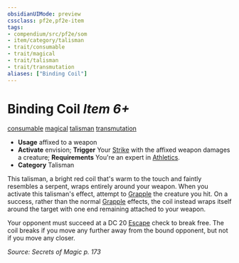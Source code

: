 ```yaml
---
obsidianUIMode: preview
cssclass: pf2e,pf2e-item
tags:
- compendium/src/pf2e/som
- item/category/talisman
- trait/consumable
- trait/magical
- trait/talisman
- trait/transmutation
aliases: ["Binding Coil"]
---
```

# Binding Coil *Item 6+*  
[consumable](/rules/traits/consumable.md)  [magical](/rules/traits/magical.md)  [talisman](/rules/traits/talisman.md)  [transmutation](/rules/traits/transmutation.md)  

- **Usage** affixed to a weapon
- **Activate** envision; **Trigger** Your [Strike](/rules/actions/strike.md) with the affixed weapon damages a creature; **Requirements** You're an expert in [Athletics](/compendium/skills.md#Athletics).
- **Category** Talisman

This talisman, a bright red coil that's warm to the touch and faintly resembles a serpent, wraps entirely around your weapon. When you activate this talisman's effect, attempt to [Grapple](/rules/actions/grapple.md) the creature you hit. On a success, rather than the normal [Grapple](/rules/traits/grapple.md) effects, the coil instead wraps itself around the target with one end remaining attached to your weapon.

Your opponent must succeed at a DC 20 [Escape](/rules/actions/escape.md) check to break free. The coil breaks if you move any further away from the bound opponent, but not if you move any closer.

*Source: Secrets of Magic p. 173*